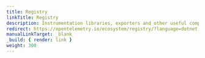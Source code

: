```yaml
---
title: Registry
linkTitle: Registry
description: Instrumentation libraries, exporters and other useful components for OpenTelemetry .NET
redirect: https://opentelemetry.io/ecosystem/registry/?language=dotnet
manualLinkTarget: _blank
_build: { render: link }
weight: 300
---
```

